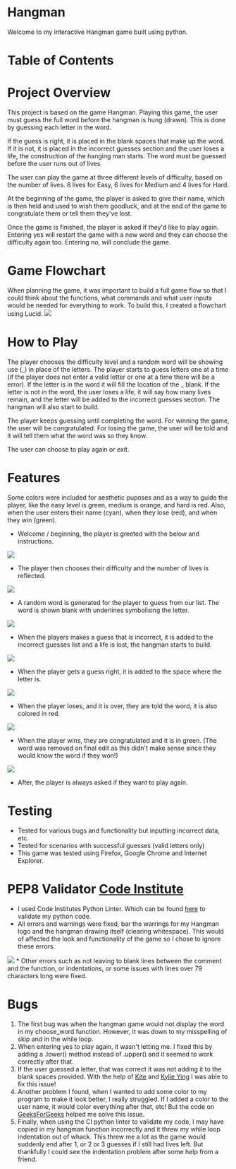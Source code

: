 # Hangman 
Welcome to my interactive Hangman game built using python. 

# Table of Contents

# Project Overview
This project is based on the game Hangman. Playing this game, the user must guess the full word before the hangman is hung (drawn). This is done by guessing each letter in the word. 

If the guess is right, it is placed in the blank spaces that make up the word. If it is not, it is placed in the incorrect guesses section and the user loses a life, the construction of the hanging man starts. The word must be guessed before the user runs out of lives.

The user can play the game at three different levels of difficulty, based on the number of lives. 8 lives for Easy, 6 lives for Medium and 4 lives for Hard.

At the beginning of the game, the player is asked to give their name, which is then held and used to wish them goodluck, and at the end of the game to congratulate them or tell them they've lost. 

Once the game is finished, the player is asked if they'd like to play again. Entering yes will restart the game with a new word and they can choose the difficulty again too. Entering no, will conclude the game. 

# Game Flowchart
When planning the game, it was important to build a full game flow so that I could think about the functions, what commands and what user inputs would be needed for everything to work. To build this, I created a flowchart using Lucid.
<img src="assets/hangman.jpeg">

# How to Play
The player chooses the difficulty level and a random word will be showing use (_) in place of the letters. The player starts to guess letters one at a time (if the player does not enter a valid letter or one at a time there will be a error). If the letter is in the word it will fill the location of the _ blank. If the letter is not in the word, the user loses a life, it will say how many lives remain, and the letter will be added to the incorrect guesses section. The hangman will also start to build.

The player keeps guessing until completing the word. For winning the game, the user will be congratulated. For losing the game, the user will be told and it will tell them what the word was so they know. 

The user can choose to play again or exit.

# Features
Some colors were included for aesthetic puposes and as a way to guide the player, like the easy level is green, medium is orange, and hard is red. Also, when the user enters their name (cyan), when they lose (red), and when they win (green).

* Welcome / beginning, the player is greeted with the below and instructions. 
<img src="assets/welcome_hg.JPG">

* The player then chooses their difficulty and the number of lives is reflected.
<img src="assets/player_name_choice.JPG">

* A random word is generated for the player to guess from our list. The word is shown blank with underlines symbolising the letter. 
<img src="assets/guess_letter.JPG">

* When the players makes a guess that is incorrect, it is added to the incorrect guesses list and a life is lost, the hangman starts to build.
<img src="assets/incorrect_g.JPG">

* When the player gets a guess right, it is added to the space where the letter is.
<img src="assets/correct_g.JPG">

* When the player loses, and it is over, they are told the word, it is also colored in red.
<img src="assets/incorrect_guess.JPG">

* When the player wins, they are congratulated and it is in green. (The word was removed on final edit as this didn't make sense since they would know the word if they won!)
<img src="assets/correct_guess.JPG">

* After, the player is always asked if they want to play again.



# Testing
* Tested for various bugs and functionality but inputting incorrect data, etc.
* Tested for scenarios with successful guesses (valid letters only)
* This game was tested using Firefox, Google Chrome and Internet Explorer.

# PEP8 Validator [Code Institute](https://pep8ci.herokuapp.com/#)
* I used Code Institutes Python Linter. Which can be found [here](https://pep8ci.herokuapp.com/#) to validate my python code.
* All errors and warnings were fixed, bar the warrings for my Hangman logo and the hangman drawing itself (clearing whitespace). This would of affected the look and functionality of the game so I chose to ignore these errors. 
<img src="assets/pep8_ci.JPG">
* Other errors such as not leaving to blank lines between the comment and the function, or indentations, or some issues with lines over 79 characters long were fixed.

# Bugs
1. The first bug was when the hangman game would not display the word in my choose_word function. However, it was down to my misspelling of skip and in the while loop.
2. When entering yes to play again, it wasn't letting me. I fixed this by adding a .lower() method instead of .upper() and it seemed to work correctly after that.
3. If the user guessed a letter, that was correct it was not adding it to the blank spaces provided. With the help of [Kite](https://www.youtube.com/watch?v=m4nEnsavl6w) and [Kylie Ying](https://www.youtube.com/watch?v=cJJTnI22IF8) I was able to fix this issue!
4. Another problem I found, when I wanted to add some color to my program to make it look better, I really struggled. If I added a color to the user name, it would color everything after that, etc! But the code on [GeeksForGeeks](https://www.geeksforgeeks.org/print-colors-python-terminal/) helped me solve this issue. 
5. Finally, when using the CI python linter to validate my code, I may have copied in my hangman function incorrectly and it threw my while loop indentation out of whack. This threw me a lot as the game would suddenly end after 1, or 2 or 3 guesses if I still had lives left. But thankfully I could see the indentation problem after some help from a friend. 



